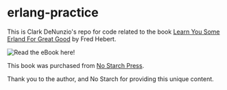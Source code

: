# erlang-practice

This is Clark DeNunzio's repo for code related to the book [Learn You Some Erland For Great Good](http://learnyousomeerlang.com/) by Fred Hebert.

![Read the eBook here!](http://learnyousomeerlang.com/static/img/splash-book.png)


This book was purchased from [No Starch Press](https://www.nostarch.com/).

Thank you to the author, and No Starch for providing this unique content.
